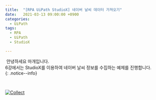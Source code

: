 ```yaml
---
title:  "[RPA UiPath StudioX] 네이버 날씨 데이터 가져오기"
date:   2021-03-13 09:00:00 +0900
categories:
  - UiPath
tags:
  - RPA
  - UiPath
  - StudioX

---
```


&nbsp;안녕하세요 마개입니다.  
6강에서는 StudioX를 이용하여 네이버 날씨 정보를 수집하는 예제를 진행합니다.  
{: .notice--info}

<br>

[![Collect](http://img.youtube.com/vi/kgDzOyWCoYQ/maxresdefault.jpg)](https://www.youtube.com/watch?v=kgDzOyWCoYQ)
